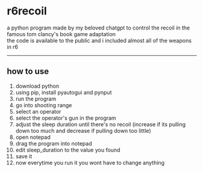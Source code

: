 # r6recoil
a python program made by my beloved chatgpt to control the recoil in the famous tom clancy's book game adaptation  
the code is available to the public and i included almost all of the weapons in r6

---
## how to use
1. download python
2. using pip, install pyautogui and pynput
3. run the program
4. go into shooting range
5. select an operator
6. select the operator's gun in the program
7. adjust the sleep duration until there's no recoil (increase if its pulling down too much and decrease if pulling down too little)
8. open notepad
9. drag the program into notepad
10. edit sleep_duration to the value you found
11. save it
12. now everytime you run it you wont have to change anything
